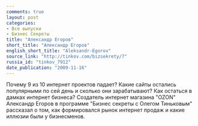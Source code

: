 ```yaml
---
comments: true
layout: post
categories:
- Все выпуски
- Бизнес Секреты
title: "Александр Егоров"
short_title: "Александр Егоров"
english_short_title: "Aleksandr-Egorov"
source_link: "http://tinkov.com/bizsekrety/7"
russia_id: "tinkov_7912"
date_publication: "2009-11-16"
---
```

Почему 9 из 10 интернет проектов падает? Какие сайты остались популярными по сей день и сколько они зарабатывают? Как остаться в дамках интернет бизнеса? Создатель интернет магазина "OZON" Александр Егоров в программе "Бизнес секреты с Олегом Тиньковым" рассказал о том, как формировался рынок интернет продаж и какие иллюзии были у бизнесменов.
